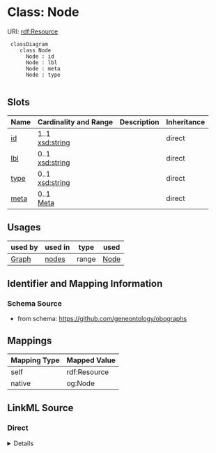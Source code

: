 # Class: Node



URI: [rdf:Resource](http://www.w3.org/1999/02/22-rdf-syntax-ns#Resource)


```{mermaid}
 classDiagram
    class Node
      Node : id
      Node : lbl
      Node : meta
      Node : type
      
```



<!-- no inheritance hierarchy -->


## Slots

| Name | Cardinality and Range | Description | Inheritance |
| ---  | --- | --- | --- |
| [id](id.md) | 1..1 <br/> [xsd:string](http://www.w3.org/2001/XMLSchema#string) |  | direct |
| [lbl](lbl.md) | 0..1 <br/> [xsd:string](http://www.w3.org/2001/XMLSchema#string) |  | direct |
| [type](type.md) | 0..1 <br/> [xsd:string](http://www.w3.org/2001/XMLSchema#string) |  | direct |
| [meta](meta.md) | 0..1 <br/> [Meta](Meta.md) |  | direct |



## Usages

| used by | used in | type | used |
| ---  | --- | --- | --- |
| [Graph](Graph.md) | [nodes](nodes.md) | range | [Node](Node.md) |






## Identifier and Mapping Information







### Schema Source


* from schema: https://github.com/geneontology/obographs





## Mappings

| Mapping Type | Mapped Value |
| ---  | ---  |
| self | rdf:Resource |
| native | og:Node |


## LinkML Source

<!-- TODO: investigate https://stackoverflow.com/questions/37606292/how-to-create-tabbed-code-blocks-in-mkdocs-or-sphinx -->

### Direct

<details>
```yaml
name: Node
from_schema: https://github.com/geneontology/obographs
rank: 1000
slots:
- id
- lbl
- type
- meta
class_uri: rdf:Resource

```
</details>

### Induced

<details>
```yaml
name: Node
from_schema: https://github.com/geneontology/obographs
rank: 1000
attributes:
  id:
    name: id
    from_schema: https://github.com/geneontology/obographs
    rank: 1000
    identifier: true
    alias: id
    owner: Node
    domain_of:
    - Graph
    - Node
    range: string
  lbl:
    name: lbl
    from_schema: https://github.com/geneontology/obographs
    rank: 1000
    alias: lbl
    owner: Node
    domain_of:
    - Graph
    - Node
    range: string
  type:
    name: type
    from_schema: https://github.com/geneontology/obographs
    rank: 1000
    alias: type
    owner: Node
    domain_of:
    - Node
    range: string
  meta:
    name: meta
    from_schema: https://github.com/geneontology/obographs
    rank: 1000
    alias: meta
    owner: Node
    domain_of:
    - GraphDocument
    - Graph
    - Node
    - PropertyValue
    - Axiom
    range: Meta
class_uri: rdf:Resource

```
</details>